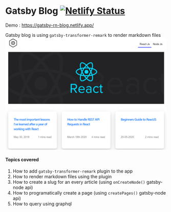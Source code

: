 Gatsby Blog  [![Netlify Status](https://api.netlify.com/api/v1/badges/f9c5bfdb-a9e5-471b-ac5a-d2492ee8a774/deploy-status)](https://app.netlify.com/sites/gatsby-rn-blog/deploys)
============
Demo : https://gatsby-rn-blog.netlify.app/

Gatsby blog is using `gatsby-transformer-remark` to render markdown files
![site-image](src/images/site.png)
#### Topics covered
1. How to add `gatsby-transformer-remark` plugin to the app 
2. How to render markdown files using the plugin
3. How to create a slug for an every article (using `onCreateNode()` gatsby-node api)
4. How to programatically create a page (using `createPages()` gatsby-node api)
5. How to query using graphql
